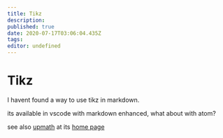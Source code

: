 ```yaml
---
title: Tikz
description: 
published: true
date: 2020-07-17T03:06:04.435Z
tags: 
editor: undefined
---
```


# Tikz

I havent found a way to use tikz in markdown.

its available in vscode with markdown enhanced, what about with atom?


see also [upmath](/University/Documentation/Tikz/upmath) at its [home page](https://upmath.me/)